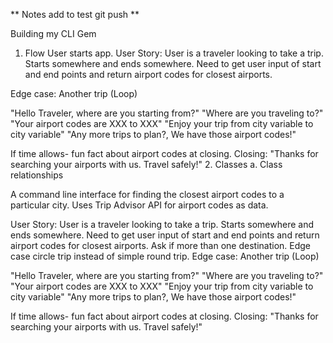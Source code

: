 ** Notes add to test git push **

Building my CLI Gem

<!-- 1. Planning the gem, imagine the interface
2. Start with a project structure= GOOGLE
3. Start with the entry point- the file run
4. force that to build the CLI interface
5. Stub out the interface
6. Start making things real
7. Discover objects
8. Program -->

1. Flow
User starts app. 
User Story: User is a traveler looking to take a trip. 
Starts somewhere and ends somewhere. 
Need to get user input of start and end points and return airport codes for closest airports.
<!-- Ask if more than one destination.  -->
<!-- Edge case circle trip instead of simple round trip.  -->
Edge case: Another trip (Loop)

"Hello Traveler, where are you starting from?"
"Where are you traveling to?"
"Your airport codes are XXX to XXX"
"Enjoy your trip from city variable to city variable"
"Any more trips to plan?, We have those airport codes!"

If time allows- fun fact about airport codes at closing.
Closing: "Thanks for searching your airports with us. Travel safely!"
2. Classes
    a. Class relationships


A command line interface for finding the closest airport codes to a particular city. Uses Trip Advisor API for airport codes as data.

User Story: User is a traveler looking to take a trip. 
Starts somewhere and ends somewhere. 
Need to get user input of start and end points and return airport codes for closest airports.
Ask if more than one destination. 
Edge case circle trip instead of simple round trip. 
Edge case: Another trip (Loop)

"Hello Traveler, where are you starting from?"
"Where are you traveling to?"
"Your airport codes are XXX to XXX"
"Enjoy your trip from city variable to city variable"
"Any more trips to plan?, We have those airport codes!"

If time allows- fun fact about airport codes at closing.
Closing: "Thanks for searching your airports with us. Travel safely!"

